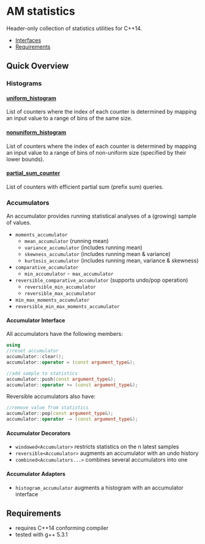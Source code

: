 AM statistics
==========

Header-only collection of statistics utilities for C++14.

- [Interfaces](#interfaces)
- [Requirements](#requirements)




## Quick Overview



### Histograms

#### [uniform\_histogram](#uniform-histogram)
List of counters where the index of each counter is determined by mapping an input value to a range of bins of the same size.

#### [nonuniform\_histogram](#non-uniform-histogram)
List of counters where the index of each counter is determined by mapping an input value to a range of bins of non-uniform size (specified by their lower bounds).

#### [partial\_sum\_counter](#partial-sum-counter)
List of counters with efficient partial sum (prefix sum) queries.



### Accumulators
An accumulator provides running statistical analyses of a (growing) sample of values.

 - ```moments_accumulator```
     - ```mean_accumulator```      (running mean)
     - ```variance_accumulator```  (includes running mean)
     - ```skewness_accumulator```  (includes running mean & variance)
     - ```kurtosis_accumulator```  (includes running mean, variance & skewness)
 - ```comparative_accumulator```
     - ```min_accumulator```
     -``` max_accumulator```
 - ```reversible_comparative_accumulator``` (supports undo/pop operation)
     - ```reversible_min_accumulator```
     - ```reversible_max_accumulator```
 - ```min_max_moments_accumulator```
 - ```reversible_min_max_moments_accumulator```


#### Accumulator Interface

All accumulators have the following members:
```cpp
using 
//reset accumulator
accumulator::clear();
accumulator::operator = (const argument_type&);

//add sample to statistics
accumulator::push(const argument_type&);
accumulator::operator += (const argument_type&);
```

Reversible accumulators also have:
```cpp
//remove value from statistics
accumulator::pop(const argument_type&);
accumulator::operator -= (const argument_type&);
```

#### Accumulator Decorators
 - ```windowed<Accumulator>```  restricts statistics on the n latest samples
 - ```reversible<Accumulator>``` augments an accumulator with an undo history  
 - ```combined<Accumulators...>``` combines several accumulators into one
 
#### Accumulator Adapters
 - ```histogram_accumulator``` augments a histogram with an accumulator interface 
 



## Requirements
  - requires C++14 conforming compiler
  - tested with g++ 5.3.1

